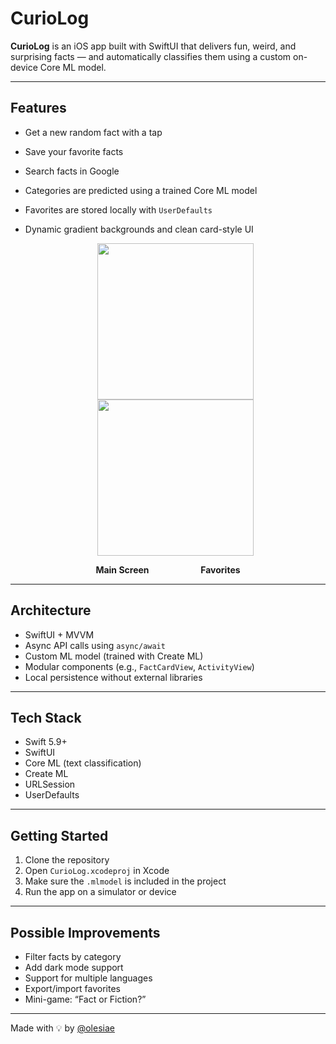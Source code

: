 # CurioLog

**CurioLog** is an iOS app built with SwiftUI that delivers fun, weird, and surprising facts — and automatically classifies them using a custom on-device Core ML model.

---

##  Features

- Get a new random fact with a tap
- Save your favorite facts
- Search facts in Google
- Categories are predicted using a trained Core ML model
- Favorites are stored locally with `UserDefaults`
- Dynamic gradient backgrounds and clean card-style UI

  <p align="center">
  <img src="https://github.com/user-attachments/assets/b67c50b4-585d-4ddc-a685-29bf1f3d1f79" width="250"/>
  <img src="https://github.com/user-attachments/assets/79372811-5e47-4b1d-80ee-0c716a0a970a" width="250"/>
</p>

<p align="center">
  <b>Main Screen</b>&nbsp;&nbsp;&nbsp;&nbsp;&nbsp;&nbsp;&nbsp;&nbsp;&nbsp;&nbsp;&nbsp;&nbsp;&nbsp;&nbsp;&nbsp;&nbsp;&nbsp;&nbsp;&nbsp;&nbsp;
  <b>Favorites</b>
</p>


---

##  Architecture

- SwiftUI + MVVM
- Async API calls using `async/await`
- Custom ML model (trained with Create ML)
- Modular components (e.g., `FactCardView`, `ActivityView`)
- Local persistence without external libraries

---

## Tech Stack

- Swift 5.9+
- SwiftUI
- Core ML (text classification)
- Create ML
- URLSession
- UserDefaults

---

##  Getting Started

1. Clone the repository
2. Open `CurioLog.xcodeproj` in Xcode
3. Make sure the `.mlmodel` is included in the project
4. Run the app on a simulator or device

---

##  Possible Improvements

- Filter facts by category
- Add dark mode support
- Support for multiple languages
- Export/import favorites
- Mini-game: “Fact or Fiction?”

---

Made with 💡 by [@olesiae](https://github.com/olesiae)
